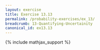 ```yaml
---
layout: exercise
title: Exercise 13.13
permalink: /probability-exercises/ex_13/
breadcrumb: 13-Quantifying-Uncertainity
canonical_id: ex13.13
---
```


{% include mathjax_support %}
